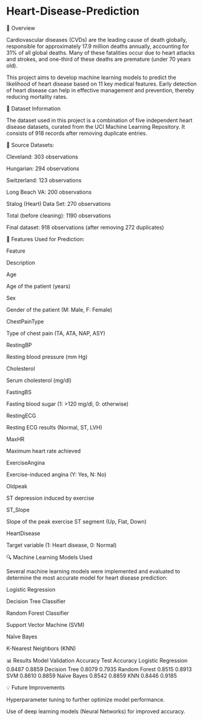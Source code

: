 # Heart-Disease-Prediction

📌 Overview

Cardiovascular diseases (CVDs) are the leading cause of death globally, responsible for approximately 17.9 million deaths annually, accounting for 31% of all global deaths. Many of these fatalities occur due to heart attacks and strokes, and one-third of these deaths are premature (under 70 years old).

This project aims to develop machine learning models to predict the likelihood of heart disease based on 11 key medical features. Early detection of heart disease can help in effective management and prevention, thereby reducing mortality rates.



🏥 Dataset Information

The dataset used in this project is a combination of five independent heart disease datasets, curated from the UCI Machine Learning Repository. It consists of 918 records after removing duplicate entries.



🔹 Source Datasets:

Cleveland: 303 observations

Hungarian: 294 observations

Switzerland: 123 observations

Long Beach VA: 200 observations

Stalog (Heart) Data Set: 270 observations

Total (before cleaning): 1190 observations

Final dataset: 918 observations (after removing 272 duplicates)



🔹 Features Used for Prediction:

Feature

Description

Age

Age of the patient (years)

Sex

Gender of the patient (M: Male, F: Female)

ChestPainType

Type of chest pain (TA, ATA, NAP, ASY)

RestingBP

Resting blood pressure (mm Hg)

Cholesterol

Serum cholesterol (mg/dl)

FastingBS

Fasting blood sugar (1: >120 mg/dl, 0: otherwise)

RestingECG

Resting ECG results (Normal, ST, LVH)

MaxHR

Maximum heart rate achieved

ExerciseAngina

Exercise-induced angina (Y: Yes, N: No)

Oldpeak

ST depression induced by exercise

ST_Slope

Slope of the peak exercise ST segment (Up, Flat, Down)

HeartDisease

Target variable (1: Heart disease, 0: Normal)


🔍 Machine Learning Models Used

Several machine learning models were implemented and evaluated to determine the most accurate model for heart disease prediction:

Logistic Regression

Decision Tree Classifier

Random Forest Classifier

Support Vector Machine (SVM)

Naïve Bayes

K-Nearest Neighbors (KNN)




📊 Results
Model	Validation Accuracy	Test Accuracy
Logistic Regression	0.8487	0.8859
Decision Tree	0.8079	0.7935
Random Forest	0.8515	0.8913
SVM	0.8610	0.8859
Naïve Bayes	0.8542	0.8859
KNN	0.8446	0.9185



💡 Future Improvements

Hyperparameter tuning to further optimize model performance.

Use of deep learning models (Neural Networks) for improved accuracy.



